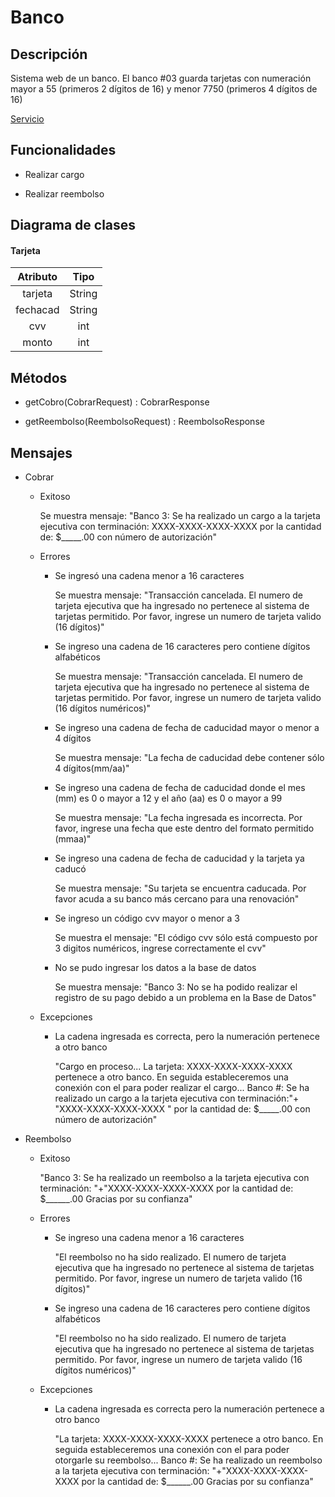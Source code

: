 # Banco

## Descripción

Sistema web de un banco.
El banco #03 guarda tarjetas con numeración mayor a 55 (primeros 2 dígitos de 16) y menor 7750 (primeros 4 dígitos de 16)

[Servicio](http://3.83.142.54:9191/banco.wsdl)

## Funcionalidades

- Realizar cargo

- Realizar reembolso

## Diagrama de clases

#### Tarjeta

| Atributo |  Tipo  |
| :------: | :----: |
| tarjeta  | String |
| fechacad | String |
|   cvv    |  int   |
|  monto   |  int   |

## Métodos

- getCobro(CobrarRequest) : CobrarResponse

- getReembolso(ReembolsoRequest) : ReembolsoResponse

## Mensajes

- Cobrar

  - Exitoso

    Se muestra mensaje: "Banco 3: Se ha realizado un cargo a la tarjeta ejecutiva con terminación: XXXX-XXXX-XXXX-XXXX por la cantidad de: $_____.00 con número de autorización"

  - Errores

    - Se ingresó una cadena menor a 16 caracteres

      Se muestra mensaje: "Transacción cancelada. El numero de tarjeta ejecutiva que ha ingresado no pertenece al sistema de tarjetas permitido. Por favor, ingrese un numero de tarjeta valido (16 dígitos)"

    - Se ingreso una cadena de 16 caracteres pero contiene dígitos alfabéticos

      Se muestra mensaje: "Transacción cancelada. El numero de tarjeta ejecutiva que ha ingresado no pertenece al sistema de tarjetas permitido. Por favor, ingrese un numero de tarjeta valido (16 dígitos numéricos)"
      
    - Se ingreso una cadena de fecha de caducidad mayor o menor a 4 dígitos

      Se muestra mensaje: "La fecha de caducidad debe contener sólo 4 dígitos(mm/aa)"

    - Se ingreso una cadena de fecha de caducidad donde el mes (mm) es 0 o mayor a 12 y el año (aa) es 0 o mayor a 99

      Se muestra mensaje: "La fecha ingresada es incorrecta. Por favor, ingrese una fecha que este dentro del formato permitido (mmaa)" 

    - Se ingreso una cadena de fecha de caducidad y la tarjeta ya caducó

      Se muestra mensaje: "Su tarjeta se encuentra caducada. Por favor acuda a su banco más cercano para una renovación"

    - Se ingreso un código cvv mayor o menor a 3

      Se muestra el mensaje: "El código cvv sólo está compuesto por 3 digitos numéricos, ingrese correctamente el cvv"

    - No se pudo ingresar los datos a la base de datos

      Se muestra mensaje: "Banco 3: No se ha podido realizar el registro de su pago debido a un problema en la Base de Datos"

  - Excepciones

    - La cadena ingresada es correcta, pero la numeración pertenece a otro banco

      "Cargo en proceso... La tarjeta: XXXX-XXXX-XXXX-XXXX pertenece a otro banco. En seguida estableceremos una conexión con el para poder realizar el cargo... Banco #: Se ha realizado un cargo a la tarjeta ejecutiva con terminación:"+ "XXXX-XXXX-XXXX-XXXX " por la cantidad de: $_____.00 con número de autorización"

- Reembolso

  - Exitoso

    "Banco 3: Se ha realizado un reembolso a la tarjeta ejecutiva con terminación: "+"XXXX-XXXX-XXXX-XXXX por la cantidad de: $______.00  Gracias por su confianza"

  - Errores

    - Se ingreso una cadena menor a 16 caracteres

      "El reembolso no ha sido realizado. El numero de tarjeta ejecutiva que ha ingresado no pertenece al sistema de tarjetas permitido. Por favor, ingrese un numero de tarjeta valido (16 dígitos)"

    - Se ingreso una cadena de 16 caracteres pero contiene dígitos alfabéticos

      "El reembolso no ha sido realizado. El numero de tarjeta ejecutiva que ha ingresado no pertenece al sistema de tarjetas permitido. Por favor, ingrese un numero de tarjeta valido (16 dígitos numéricos)"

  - Excepciones

    - La cadena ingresada es correcta pero la numeración pertenece a otro banco

      "La tarjeta: XXXX-XXXX-XXXX-XXXX pertenece a otro banco. En seguida estableceremos una conexión con el para poder otorgarle su reembolso... Banco #: Se ha realizado un reembolso a la tarjeta ejecutiva con terminación: "+"XXXX-XXXX-XXXX-XXXX por la cantidad de: $______.00 Gracias por su confianza"

      
